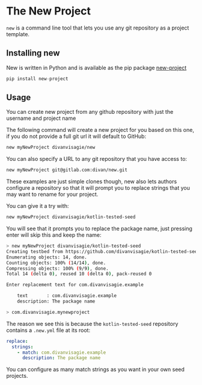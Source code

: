 # The New Project

`new` is a command line tool that lets you use any git repository as a project template.

## Installing new

New is written in Python and is available as the pip package [new-project](https://pypi.org/project/new-project/)

```python
pip install new-project
```

## Usage

You can create new project from any github repository with just the username and project name

The following command will create a new project for you based on this one, if you do not provide a full
git url it will default to GitHub:
```sh
new myNewProject divanvisagie/new
```

You can also specify a URL to any git repository that you have access to:
```sh
new myNewProject git@gitlab.com:divan/new.git
```

These examples are just simple clones though, new also lets authors configure a 
repository so that it will prompt you to replace strings that you may want to rename
for your project.

You can give it a try with:

```sh
new myNewProject divanvisagie/kotlin-tested-seed
```

You will see that it prompts you to replace the package name, just pressing enter will skip this and keep the name:

```sh
> new myNewProject divanvisagie/kotlin-tested-seed
Creating testbed from https://github.com/divanvisagie/kotlin-tested-seed.git 
Enumerating objects: 14, done.
Counting objects: 100% (14/14), done.
Compressing objects: 100% (9/9), done.
Total 14 (delta 0), reused 10 (delta 0), pack-reused 0

Enter replacement text for com.divanvisagie.example

    text       : com.divanvisagie.example
    description: The package name

> com.divanvisagie.mynewproject
```

The reason we see this is because the `kotlin-tested-seed` repository contains a `.new.yml` file at its root:

```yml
replace:
  strings:
    - match: com.divanvisagie.example
      description: The package name
```

You can configure as many match strings as you want in your own seed projects.



